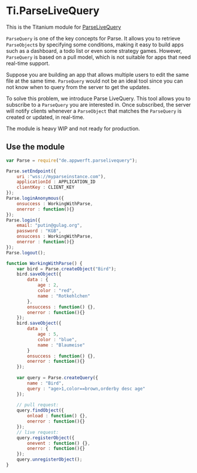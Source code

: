 # Ti.ParseLiveQuery

This is the Titanium module for [ParseLiveQuery](https://github.com/parse-community/ParseLiveQuery-Android)

`ParseQuery` is one of the key concepts for Parse. It allows you to retrieve `ParseObject`s by specifying some conditions, making it easy to build apps such as a dashboard, a todo list or even some strategy games. However, `ParseQuery` is based on a pull model, which is not suitable for apps that need real-time support.

Suppose you are building an app that allows multiple users to edit the same file at the same time. `ParseQuery` would not be an ideal tool since you can not know when to query from the server to get the updates.

To solve this problem, we introduce Parse LiveQuery. This tool allows you to subscribe to a `ParseQuery` you are interested in. Once subscribed, the server will notify clients whenever a `ParseObject` that matches the `ParseQuery` is created or updated, in real-time.

The module is heavy WIP and not ready for production.

## Use the module

```javascript
var Parse = require("de.appwerft.parselivequery");

Parse.setEndpoint({
	uri :"wss://myparseinstance.com"), 
	applicationId : APPLICATION_ID
	clientKey : CLIENT_KEY
});	
Parse.loginAnonymous({
	onsuccess : WorkingWithParse,
	onerror : function(){}
});
Parse.login({
	email: "putin@gulag.org",
	password : "KGB",
	onsuccess : WorkingWithParse,
	onerror : function(){}
});
Parse.logout();

function WorkingWithParse() {
	var bird = Parse.createObject("Bird");
	bird.saveObject({
		data : {
			age : 2,
			color : "red",
			name : "Rotkehlchen"
		},
		onsuccess : function() {},
		onerror : function(){}
	});
	bird.saveObject({
		data : {
			age : 5,
			color : "blue",
			name : "Blaumeise"
		}
		onsuccess : function() {},
		onerror : function(){}
	});
	
	var query = Parse.createQuery({
		name : "Bird",
		query : "age>1,color==brown,orderby desc age"
	});
	
	// pull request:
	query.findObject({
		onload : function() {},
		onerror : function(){}
	});
	// live request:
	query.registerObject({
		onevent : function() {},
		onerror : function(){}
	});
	query.unregisterObject();
}

```
